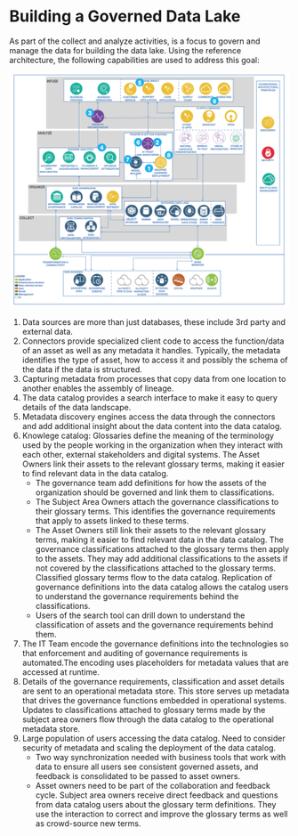 # Building a Governed Data Lake

As part of the collect and analyze activities, is a focus to govern and manage the data for building the data lake. Using the reference architecture, the following capabilities are used to address this goal:

![](images/build-lake.png)

1. Data sources are more than just databases, these include 3rd party and external data.
1. Connectors provide specialized client code to access the function/data of an asset as well as any metadata it handles. Typically, the metadata identifies the type of asset, how to access it and possibly the schema of the data if the data is structured.
1. Capturing metadata from processes that copy data from one location to another enables the assembly of lineage.
1. The data catalog provides a search interface to make it easy to query details of the data landscape.
1. Metadata discovery engines access the data through the connectors and add additional insight about the data content into the data catalog.
1. Knowlege catalog: Glossaries define the meaning of the terminology used by the people working in the organization when they interact with each other, external stakeholders and digital systems. The Asset Owners link their assets to the relevant glossary terms, making it easier to find relevant data in the data catalog.
    * The governance team add definitions for how the assets of the organization should be governed and link them to classifications. 
    * The Subject Area Owners attach the governance classifications to their glossary terms. This identifies the governance requirements that apply to assets linked to these terms.
    * The Asset Owners still link their assets to the relevant glossary terms, making it easier to find relevant data in the data catalog. The governance classifications attached to the glossary terms then apply to the assets. They may add additional classifications to the assets if not covered by the classifications attached to the glossary terms. Classified glossary terms flow to the data catalog. Replication of governance definitions into the data catalog allows the catalog users to understand the governance requirements behind the classifications.
    * Users of the search tool can drill down to understand the classification of assets and the governance requirements behind them.
1. The IT Team encode the governance definitions into the technologies so that enforcement and auditing of governance requirements is automated.The encoding uses placeholders for metadata values that are accessed at runtime.
1. Details of the governance requirements, classification and asset details are sent to an operational metadata store. This store serves up metadata that drives the governance functions embedded in operational systems. Updates to classifications attached to glossary terms made by the subject area owners flow through the data catalog to the operational metadata store.
1. Large population of users accessing the data catalog. Need to consider security of metadata and scaling the deployment of the data catalog.
    * Two way synchronization needed with business tools that work with data to ensure all users see consistent governed assets, and feedback is consolidated to be passed to asset owners.
    * Asset owners need to be part of the collaboration and feedback cycle. Subject area owners receive direct feedback and questions from data catalog users about the glossary term definitions. They use the interaction to correct and improve the glossary terms as well as crowd-source new terms.
